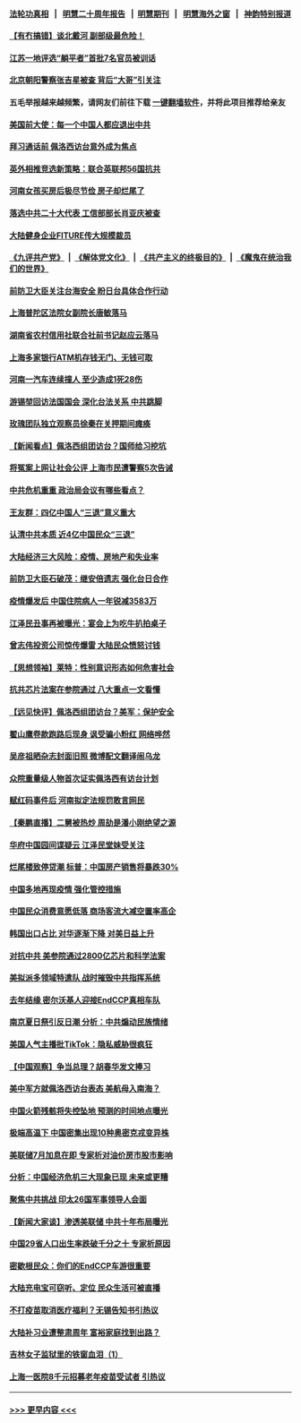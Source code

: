 #### [法轮功真相](https://github.com/gfw-breaker/truth/blob/master/README.md?t=0) &nbsp;&nbsp;|&nbsp;&nbsp; [明慧二十周年报告](https://github.com/gfw-breaker/mh-reports/blob/master/README.md?t=0) &nbsp;&nbsp;|&nbsp;&nbsp;[明慧期刊](https://github.com/gfw-breaker/mh-qikan) &nbsp;&nbsp;|&nbsp;&nbsp; [明慧海外之窗](https://github.com/gfw-breaker/mh-news/blob/master/README.md?t=0) &nbsp;&nbsp;|&nbsp;&nbsp; [神韵特别报道](https://github.com/gfw-breaker/mh-news/blob/master/shenyun.md?t=0)
#### [【有冇搞错】谈北戴河 副部级最危险！](../pages/nsc413/n13790376.md?t=07282151) 
#### [江苏一地评选“躺平者”首批7名官员被训话](../pages/nsc413/n13790845.md?t=07282151) 
#### [北京朝阳警察张吉星被查 背后“大哥”引关注](../pages/nsc413/n13790844.md?t=07282151) 
#### 五毛举报越来越频繁，请网友们前往下载 [一键翻墙软件](https://github.com/gfw-breaker/ssr-accounts)，并将此项目推荐给亲友
#### [美国前大使：每一个中国人都应退出中共](../pages/nsc413/n13790755.md?t=07282151) 
#### [拜习通话前 佩洛西访台意外成为焦点](../pages/nsc413/n13790835.md?t=07282151) 
#### [英外相推竞选新策略：联合英联邦56国抗共](../pages/nsc413/n13790871.md?t=07282151) 
#### [河南女孩买房后极尽节俭 房子却烂尾了](../pages/nsc413/n13790801.md?t=07282151) 
#### [落选中共二十大代表 工信部部长肖亚庆被查](../pages/nsc413/n13790476.md?t=07282151) 
#### [大陆健身企业FITURE传大规模裁员](../pages/nsc413/n13790797.md?t=07282151) 
#### [《九评共产党》](https://github.com/begood0513/9ping.md/blob/master/README.md) &nbsp;|&nbsp; [《解体党文化》](../../../../jtdwh.md/blob/master/README.md)  &nbsp;|&nbsp; [《共产主义的终极目的》](../../../../gczydzjmd.md/blob/master/README.md) &nbsp;|&nbsp; [《魔鬼在统治我们的世界》](../../../../mgztzwmdsj.md/blob/master/README.md) 
#### [前防卫大臣关注台海安全 盼日台具体合作行动](../pages/nsc413/n13790727.md?t=07282151) 
#### [上海普陀区法院女副院长唐敏落马](../pages/nsc413/n13790765.md?t=07282151) 
#### [湖南省农村信用社联合社前书记赵应云落马](../pages/nsc413/n13790756.md?t=07282151) 
#### [上海多家银行ATM机存钱无门、无钱可取](../pages/nsc413/n13790644.md?t=07282151) 
#### [河南一汽车连续撞人 至少造成1死28伤](../pages/nsc413/n13790677.md?t=07282151) 
#### [游锡堃回访法国国会 深化台法关系 中共跳脚](../pages/nsc413/n13790554.md?t=07282151) 
#### [玫瑰团队独立观察员徐秦在关押期间瘫痪](../pages/nsc413/n13790548.md?t=07282151) 
#### [【新闻看点】佩洛西组团访台？国师给习挖坑](../pages/nsc413/n13790313.md?t=07282151) 
#### [将冤案上网让社会公评 上海市民遭警察5次告诫](../pages/nsc413/n13790526.md?t=07282151) 
#### [中共危机重重 政治局会议有哪些看点？](../pages/nsc413/n13790542.md?t=07282151) 
#### [王友群：四亿中国人“三退”意义重大](../pages/nsc413/n13790512.md?t=07282151) 
#### [认清中共本质 近4亿中国民众“三退”](../pages/nsc413/n13790213.md?t=07282151) 
#### [大陆经济三大风险：疫情、房地产和失业率](../pages/nsc413/n13790084.md?t=07282151) 
#### [前防卫大臣石破茂：继安倍遗志 强化台日合作](../pages/nsc413/n13790486.md?t=07282151) 
#### [疫情爆发后 中国住院病人一年锐减3583万](../pages/nsc413/n13790489.md?t=07282151) 
#### [江泽民丑事再被曝光：宴会上为吃牛扒拍桌子](../pages/nsc413/n13790441.md?t=07282151) 
#### [曾志伟投资公司惊传爆雷 大陆民众愤怒讨钱](../pages/nsc413/n13790399.md?t=07282151) 
#### [【思想领袖】莱特：性别意识形态如何危害社会](../pages/nsc413/n13776680.md?t=07282151) 
#### [抗共芯片法案在参院通过 八大重点一文看懂](../pages/nsc413/n13790309.md?t=07282151) 
#### [【远见快评】佩洛西组团访台？美军：保护安全](../pages/nsc413/n13790395.md?t=07282151) 
#### [翟山鹰卷款跑路后现身 讽受骗小粉红 网络哗然](../pages/nsc413/n13790273.md?t=07282151) 
#### [吴彦祖晒杂志封面旧照 微博配文翻译闹乌龙](../pages/nsc413/n13790363.md?t=07282151) 
#### [众院重量级人物首次证实佩洛西有访台计划](../pages/nsc413/n13790372.md?t=07282151) 
#### [赋红码事件后 河南拟定法规罚敢言网民](../pages/nsc413/n13790365.md?t=07282151) 
#### [【秦鹏直播】二舅被热炒 周劼是潘小刚绝望之源](../pages/nsc413/n13790389.md?t=07282151) 
#### [华府中国园间谍疑云 江泽民堂妹受关注](../pages/nsc413/n13790180.md?t=07282151) 
#### [烂尾楼致停贷潮 标普：中国房产销售将暴跌30%](../pages/nsc413/n13790359.md?t=07282151) 
#### [中国多地再现疫情 强化管控措施](../pages/nsc413/n13790323.md?t=07282151) 
#### [中国民众消费意愿低落 商场客流大减空置率高企](../pages/nsc413/n13790305.md?t=07282151) 
#### [韩国出口占比 对华逐渐下降 对美日益上升](../pages/nsc413/n13790270.md?t=07282151) 
#### [对抗中共 美参院通过2800亿芯片和科学法案](../pages/nsc413/n13790299.md?t=07282151) 
#### [美拟派多领域特遣队 战时摧毁中共指挥系统](../pages/nsc413/n13790295.md?t=07282151) 
#### [去年结缘 密尔沃基人迎接EndCCP真相车队](../pages/nsc413/n13790242.md?t=07282151) 
#### [南京夏日祭引反日潮 分析：中共煽动民族情绪](../pages/nsc413/n13790083.md?t=07282151) 
#### [美国人气主播批TikTok：隐私威胁很疯狂](../pages/nsc413/n13790194.md?t=07282151) 
#### [【中国观察】争当总理？胡春华发文捧习](../pages/nsc413/n13789920.md?t=07282151) 
#### [美中军方就佩洛西访台表态 美航母入南海？](../pages/nsc413/n13790275.md?t=07282151) 
#### [中国火箭残骸将失控坠地 预测的时间地点曝光](../pages/nsc413/n13790215.md?t=07282151) 
#### [极端高温下 中国密集出现10种奥密克戎变异株](../pages/nsc413/n13790214.md?t=07282151) 
#### [美联储7月加息在即 专家析对油价房市股市影响](../pages/nsc413/n13790209.md?t=07282151) 
#### [分析：中国经济危机三大现象已现 未来或更糟](../pages/nsc413/n13789046.md?t=07282151) 
#### [聚焦中共挑战 印太26国军事领导人会面](../pages/nsc413/n13790193.md?t=07282151) 
#### [【新闻大家谈】渗透美联储 中共十年布局曝光](../pages/nsc413/n13790158.md?t=07282151) 
#### [中国29省人口出生率跌破千分之十 专家析原因](../pages/nsc413/n13790071.md?t=07282151) 
#### [密歇根民众：你们的EndCCP车游很重要](../pages/nsc413/n13789852.md?t=07282151) 
#### [大陆充电宝可窃听、定位 民众生活可被直播](../pages/nsc413/n13789991.md?t=07282151) 
#### [不打疫苗取消医疗福利？无锡告知书引热议](../pages/nsc413/n13790028.md?t=07282151) 
#### [大陆补习业遭整肃周年 富裕家庭找到出路？](../pages/nsc413/n13790033.md?t=07282151) 
#### [吉林女子监狱里的铁窗血泪（1）](../pages/nsc413/n13786967.md?t=07282151) 
#### [上海一医院8千元招募老年疫苗受试者 引热议](../pages/nsc413/n13790026.md?t=07282151) 

----
#### [ >>> 更早内容 <<< ](../indexes/nsc413-earlier.md)
